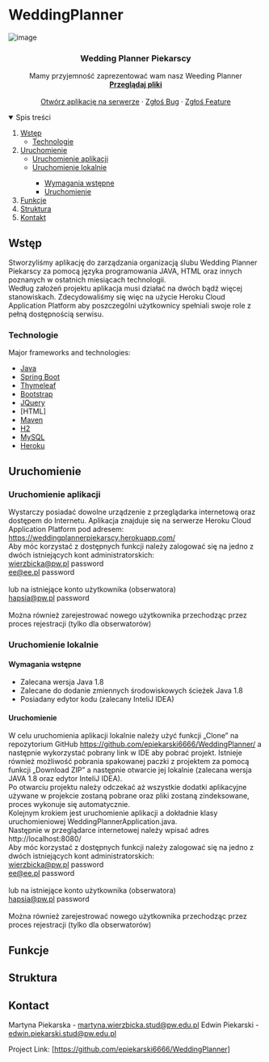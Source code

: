 # WeddingPlanner
<!--
*** Dziękujemy za przeglądanie pliku REDME
-->

![image](https://user-images.githubusercontent.com/46848957/121731106-ccb04d00-caf0-11eb-8305-79adb025e711.png)


  <h3 align="center">Wedding Planner Piekarscy</h3>

  <p align="center">
    Mamy przyjemność zaprezentować wam nasz Weeding Planner
    <br />
    <a href="https://github.com/epiekarski6666/WeddinPlannerPiekarscy1/blob/master/README.md"><strong>Przeglądaj pliki</strong></a>
    <br />
    <br />
    <a href="https://weddingplannerpiekarscy.herokuapp.com/">Otwórz aplikację na serwerze</a>
    ·
    <a href="https://github.com/epiekarski6666/WeddingPlanner/issues">Zgłoś Bug</a>
    ·
    <a href="https://github.com/epiekarski6666/WeddingPlanner/issues">Zgłoś Feature</a>
  </p>
</p>



<details open="open">
  <summary>Spis treści</summary>
  <ol>
    <li>
      <a href="#Wstęp">Wstęp</a>
      <ul>
        <li><a href="#Technologie">Technologie</a></li>
      </ul>
    </li>
    <li>
      <a href="#Uruchomienie">Uruchomienie</a>
      <ul>
        <li><a href="#Uruchomienie aplikacji">Uruchomienie aplikacji</a></li>
        <li><a href="#Uruchomienie lokalnie">Uruchomienie lokalnie</a></li>
          <ul>
            <li><a href="#Wymagania wstępne">Wymagania wstępne</a></li>
            <li><a href="#Uruchomienie">Uruchomienie</a></li>
          </ul>
      </ul>
    </li>
    <li><a href="#Funkcje">Funkcje</a></li>
    <li><a href="#Struktura">Struktura</a></li>
    <li><a href="#Kontakt">Kontakt</a></li>
  </ol>
</details>



## Wstęp

Stworzyliśmy aplikację do zarządzania organizacją ślubu Wedding Planner Piekarscy za pomocą języka programowania JAVA, HTML oraz innych poznanych w ostatnich miesiącach technologii.
<br>Według założeń projektu aplikacja musi działać na dwóch bądź więcej stanowiskach. Zdecydowaliśmy się więc na użycie Heroku Cloud Application Platform aby poszczególni użytkownicy spełniali swoje role z pełną dostępnością serwisu. 

### Technologie

Major frameworks and technologies:
* [Java](https://www.java.com)
* [Spring Boot](https://spring.io)
* [Thymeleaf](https://spring.io)
* [Bootstrap](https://getbootstrap.com)
* [JQuery](https://jquery.com)
* [HTML]
* [Maven](https://maven.apache.org)
* [H2](https://spring.io)
* [MySQL](https://spring.io)
* [Heroku](https://www.heroku.com)

## Uruchomienie

### Uruchomienie aplikacji

Wystarczy posiadać dowolne urządzenie z przeglądarka internetową oraz dostępem do Internetu. Aplikacja znajduje się na serwerze Heroku Cloud Application Platform pod adresem:
https://weddingplannerpiekarscy.herokuapp.com/
<br>Aby móc korzystać z dostępnych funkcji należy zalogować się na jedno z dwóch istniejących kont administratorskich:
<br>wierzbicka@pw.pl password
<br>ee@ee.pl password
<br>
<br>lub na istniejące konto użytkownika (obserwatora)
<br>hapsia@pw.pl password
<br>
<br>Można również zarejestrować nowego użytkownika przechodząc przez proces rejestracji (tylko dla obserwatorów)

### Uruchomienie lokalnie

#### Wymagania wstępne

* Zalecana wersja Java 1.8
* Zalecane do dodanie zmiennych środowiskowych ścieżek Java 1.8
* Posiadany edytor kodu (zalecany InteliJ IDEA)

#### Uruchomienie

W celu uruchomienia aplikacji lokalnie należy użyć funkcji „Clone” na repozytorium GitHub https://github.com/epiekarski6666/WeddingPlanner/ a następnie wykorzystać pobrany link w IDE aby pobrać projekt. Istnieje również możliwość pobrania spakowanej paczki z projektem za pomocą funkcji „Download ZIP” a następnie otwarcie jej lokalnie (zalecana wersja JAVA 1.8 oraz edytor InteliJ IDEA).
<br>Po otwarciu projektu należy odczekać aż wszystkie dodatki aplikacyjne używane w projekcie zostaną pobrane oraz pliki zostaną zindeksowane, proces wykonuje się automatycznie.
<br>Kolejnym krokiem jest uruchomienie aplikacji a dokładnie klasy uruchomieniowej WeddingPlannerApplication.java.
<br>Następnie w przeglądarce internetowej należy wpisać adres http://localhost:8080/
<br>Aby móc korzystać z dostępnych funkcji należy zalogować się na jedno z dwóch istniejących kont administratorskich:
<br>wierzbicka@pw.pl password
<br>ee@ee.pl password
<br>
<br>lub na istniejące konto użytkownika (obserwatora)
<br>hapsia@pw.pl password
<br>
<br>Można również zarejestrować nowego użytkownika przechodząc przez proces rejestracji (tylko dla obserwatorów)

## Funkcje


## Struktura


## Kontact

Martyna Piekarska - [martyna.wierzbicka.stud@pw.edu.pl](martyna.wierzbicka.stud@pw.edu.pl)
Edwin Piekarski - [edwin.piekarski.stud@pw.edu.pl](edwin.piekarski.stud@pw.edu.pl)


Project Link: [https://github.com/epiekarski6666/WeddingPlanner]

